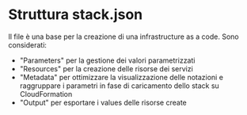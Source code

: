 # Struttura stack.json

Il file è una base per la creazione di una infrastructure as a code.
Sono considerati:
 - "Parameters" per la gestione dei valori parametrizzati
 - "Resources" per la creazione delle risorse dei servizi
 - "Metadata" per ottimizzare la visualizzazione delle notazioni e raggruppare i parametri in fase di caricamento dello stack su CloudFormation
 - "Output" per esportare i values delle risorse create
